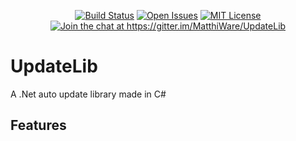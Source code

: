 <p align="center">
<a href="https://travis-ci.org/MatthiWare/UpdateLib"><img src="https://api.travis-ci.org/MatthiWare/UpdateLib.svg?branch=master" alt="Build Status"></a>
<a href="https://github.com/MatthiWare/UpdateLib/issues"><img src="https://img.shields.io/github/issues/MatthiWare/UpdateLib.svg" alt="Open Issues"></a>
<a href="https://tldrlegal.com/license/mit-license"><img src="https://img.shields.io/badge/license-mit-blue.svg" alt="MIT License"></a>
<a href="https://gitter.im/MatthiWare/UpdateLib?utm_source=badge&utm_medium=badge&utm_campaign=pr-badge&utm_content=badge"><img src="https://badges.gitter.im/MatthiWare/UpdateLib.svg" alt="Join the chat at https://gitter.im/MatthiWare/UpdateLib"></a>
</p>

# UpdateLib
A .Net auto update library made in C#

## Features

